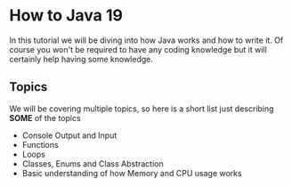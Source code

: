 # How to Java 19
In this tutorial we will be diving into how Java works and how to write it. Of course you won't be required to have any
coding knowledge but it will certainly help having some knowledge.

## Topics
We will be covering multiple topics, so here is a short list just describing **SOME** of the topics 
- Console Output and Input
- Functions
- Loops
- Classes, Enums and Class Abstraction
- Basic understanding of how Memory and CPU usage works
